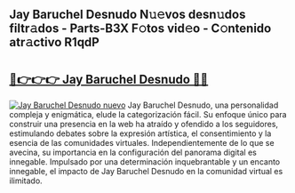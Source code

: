 ## Jay Baruchel Desnudo N𝚞𝚎vos desn𝚞dos filtr𝚊dos - Parts-B3X F𝚘tos vid𝚎o - C𝚘ntenido atr𝚊ctivo R1qdP

# <h2><a href="http://mb5tcta.tromn.icu/?c=Jay+Baruchel+Desnudo">🔗👉👉👉 Jay Baruchel Desnudo 🔗🔗</a></h2>

[![Jay Baruchel Desnudo nuevo](https://i.imgur.com/pEAQMta.gif)](http://mb5tcta.tromn.icu/?c=Jay+Baruchel+Desnudo)
Jay Baruchel Desnudo, una personalidad compleja y enigmática, elude la categorización fácil. Su enfoque único para construir una presencia en la web ha atraído y ofendido a los seguidores, estimulando debates sobre la expresión artística, el consentimiento y la esencia de las comunidades virtuales. Independientemente de lo que se avecina, su importancia en la configuración del panorama digital es innegable. Impulsado por una determinación inquebrantable y un encanto innegable, el impacto de Jay Baruchel Desnudo en la comunidad virtual es ilimitado.
